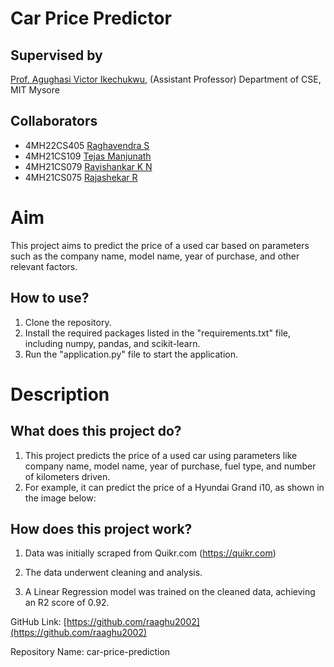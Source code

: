 # Car Price Predictor

## Supervised by

[Prof. Agughasi Victor Ikechukwu](https://github.com/Victor-Ikechukwu), (Assistant Professor) Department of CSE, MIT Mysore

## Collaborators

- 4MH22CS405 [Raghavendra S](https://github.com/raaghu2002)
- 4MH21CS109 [Tejas Manjunath](https://github.com/TejasManjunath2003)
- 4MH21CS079 [Ravishankar K N](https://github.com/ravishankarkn)
- 4MH21CS075 [Rajashekar R](https://github.com/rajshekar0)

# Aim

This project aims to predict the price of a used car based on parameters such as the company name, model name, year of purchase, and other relevant factors.

## How to use?

1. Clone the repository.
2. Install the required packages listed in the "requirements.txt" file, including numpy, pandas, and scikit-learn.
3. Run the "application.py" file to start the application.

# Description

## What does this project do?

1. This project predicts the price of a used car using parameters like company name, model name, year of purchase, fuel type, and number of kilometers driven.
2. For example, it can predict the price of a Hyundai Grand i10, as shown in the image below:

## How does this project work?

1. Data was initially scraped from Quikr.com (https://quikr.com)

2. The data underwent cleaning and analysis.

3. A Linear Regression model was trained on the cleaned data, achieving an R2 score of 0.92.

GitHub Link: [https://github.com/raaghu2002](https://github.com/raaghu2002)

Repository Name: car-price-prediction
